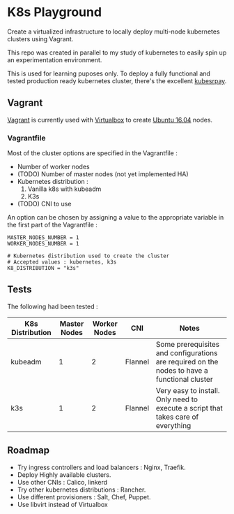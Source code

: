 # K8s Playground

Create a virtualized infrastructure to locally deploy multi-node kubernetes clusters using Vagrant.

This repo was created in parallel to my study of kubernetes to easily spin up an experimentation environment.

This is used for learning puposes only. To deploy a fully functional and tested production ready kubernetes cluster, there's the excellent [kubesrpay](https://kubespray.io).

## Vagrant

[Vagrant](https://www.vagrantup.com/) is currently used with [Virtualbox](https://www.virtualbox.org/) to create [Ubuntu 16.04](https://app.vagrantup.com/ubuntu/boxes/xenial64) nodes.


### Vagrantfile

Most of the cluster options are specified in the Vagrantfile :
 - Number of worker nodes
 - (TODO) Number of master nodes (not yet implemented HA)
 - Kubernetes distribution :
   1. Vanilla k8s with kubeadm
   2. K3s
 - (TODO) CNI to use

An option can be chosen by assigning a value to the appropriate variable in the first part of the Vagrantfile :

```
MASTER_NODES_NUMBER = 1
WORKER_NODES_NUMBER = 1

# Kubernetes distribution used to create the cluster
# Accepted values : kubernetes, k3s
K8_DISTRIBUTION = "k3s" 
```

## Tests

The following had been tested  :

| K8s Distribution | Master Nodes | Worker Nodes | CNI | Notes |
| --- | --- | --- | --- | --- |
| kubeadm | 1 | 2 | Flannel | Some prerequisites and configurations are required on the nodes to have a functional cluster |
| k3s | 1 | 2 | Flannel | Very easy to install. Only need to execute a script that takes care of everything |



## Roadmap
 - Try ingress controllers and load balancers : Nginx, Traefik.
 - Deploy Highly available clusters.
 - Use other CNIs : Calico, linkerd
 - Try other kubernetes distributions : Rancher.
 - Use different provisioners : Salt, Chef, Puppet.
 - Use libvirt instead of Virtualbox